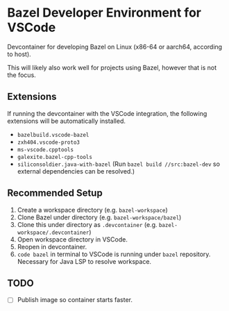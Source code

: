 # Bazel Developer Environment for VSCode

Devcontainer for developing Bazel on Linux (x86-64 or aarch64, according to host).

This will likely also work well for projects using Bazel, however that is not the focus.

## Extensions

If running the devcontainer with the VSCode integration, the following extensions will be automatically installed.

- `bazelbuild.vscode-bazel`
- `zxh404.vscode-proto3`
- `ms-vscode.cpptools`
- `galexite.bazel-cpp-tools`
- `siliconsoldier.java-with-bazel`
  (Run `bazel build //src:bazel-dev` so external dependencies can be resolved.)

## Recommended Setup

1. Create a workspace directory (e.g. `bazel-workspace`)
2. Clone Bazel under directory (e.g. `bazel-workspace/bazel`)
3. Clone this under directory as `.devcontainer` (e.g. `bazel-workspace/.devcontainer`)
4. Open workspace directory in VSCode.
5. Reopen in devcontainer.
6. `code bazel` in terminal to VSCode is running under `bazel` repository. Necessary for Java LSP to resolve workspace.

## TODO

- [ ] Publish image so container starts faster.
